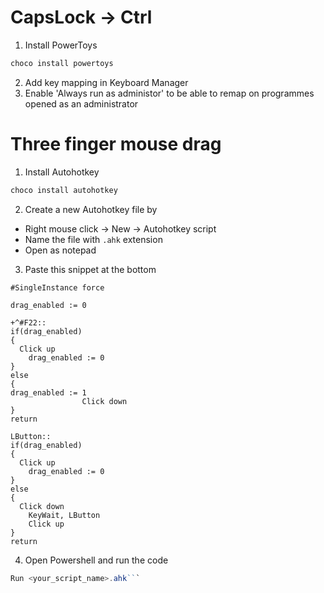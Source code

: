# CapsLock -> Ctrl

1. Install PowerToys

```powershell
choco install powertoys
```

2. Add key mapping in Keyboard Manager
3. Enable 'Always run as administor' to be able to remap on programmes opened as an administrator

# Three finger mouse drag

1. Install Autohotkey

```powershell
choco install autohotkey
```

2.  Create a new Autohotkey file by

- Right mouse click -> New -> Autohotkey script
- Name the file with `.ahk` extension
- Open as notepad

3. Paste this snippet at the bottom

```ahk
#SingleInstance force

drag_enabled := 0

+^#F22::
if(drag_enabled)
{
  Click up
    drag_enabled := 0
}
else
{
drag_enabled := 1
                Click down
}
return

LButton::
if(drag_enabled)
{
  Click up
    drag_enabled := 0
}
else
{
  Click down
    KeyWait, LButton
    Click up
}
return
```

4. Open Powershell and run the code

````powershell
Run <your_script_name>.ahk```
````
